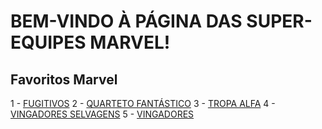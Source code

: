 # BEM-VINDO À PÁGINA DAS SUPER-EQUIPES MARVEL!

## Favoritos Marvel

1 - [FUGITIVOS](favoritos-marvel/fugitivos.md)
2 - [QUARTETO FANTÁSTICO](favoritos-marvel/quarteto-fastastico.md)
3 - [TROPA ALFA](favoritos-marvel/tropa-alfa.md)
4 - [VINGADORES SELVAGENS](favoritos-marvel/vingadores-selvagens.md)
5 - [VINGADORES](favoritos-marvel/vingadores.md)